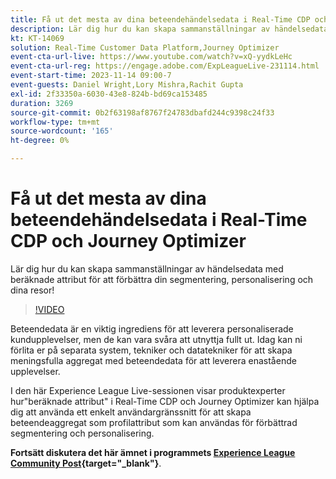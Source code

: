 ```yaml
---
title: Få ut det mesta av dina beteendehändelsedata i Real-Time CDP och Journey Optimizer
description: Lär dig hur du kan skapa sammanställningar av händelsedata med beräknade attribut för att förbättra din segmentering, personalisering och dina resor!
kt: KT-14069
solution: Real-Time Customer Data Platform,Journey Optimizer
event-cta-url-live: https://www.youtube.com/watch?v=xQ-yydkLeHc
event-cta-url-reg: https://engage.adobe.com/ExpLeagueLive-231114.html
event-start-time: 2023-11-14 09:00-7
event-guests: Daniel Wright,Lory Mishra,Rachit Gupta
exl-id: 2f33350a-6030-43e8-824b-bd69ca153485
duration: 3269
source-git-commit: 0b2f63198af8767f24783dbafd244c9398c24f33
workflow-type: tm+mt
source-wordcount: '165'
ht-degree: 0%

---
```


# Få ut det mesta av dina beteendehändelsedata i Real-Time CDP och Journey Optimizer

Lär dig hur du kan skapa sammanställningar av händelsedata med beräknade attribut för att förbättra din segmentering, personalisering och dina resor!

>[!VIDEO](https://video.tv.adobe.com/v/3425196/?quality=12&learn=on)

Beteendedata är en viktig ingrediens för att leverera personaliserade kundupplevelser, men de kan vara svåra att utnyttja fullt ut. Idag kan ni förlita er på separata system, tekniker och datatekniker för att skapa meningsfulla aggregat med beteendedata för att leverera enastående upplevelser.

I den här Experience League Live-sessionen visar produktexperter hur&quot;beräknade attribut&quot; i Real-Time CDP och Journey Optimizer kan hjälpa dig att använda ett enkelt användargränssnitt för att skapa beteendeaggregat som profilattribut som kan användas för förbättrad segmentering och personalisering.

**Fortsätt diskutera det här ämnet i programmets [Experience League Community Post](https://experienceleaguecommunities.adobe.com/t5/real-time-customer-data-platform/experience-league-live-post-session-discussion-get-the-most-from/m-p/633722#M5){target="_blank"}**.


